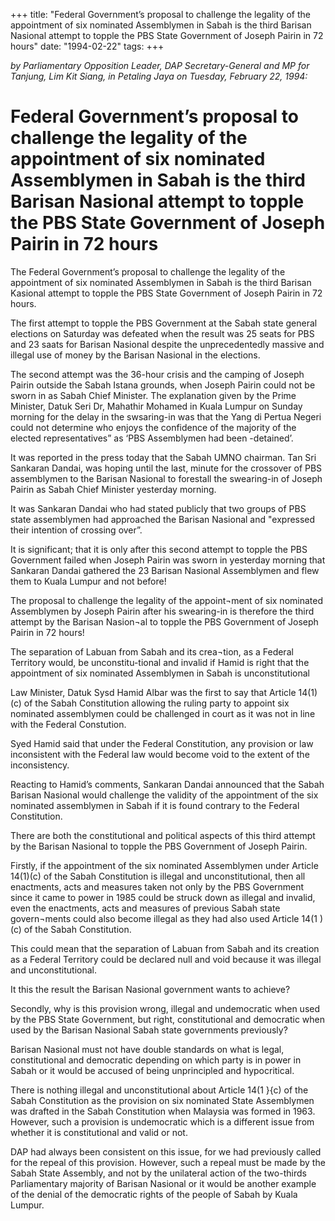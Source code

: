 +++ 
title: "Federal Government’s proposal to challenge the legality of the appointment of six nominated Assemblymen in Sabah is the third Barisan Nasional attempt to topple the PBS State Government of Joseph Pairin in 72 hours"
date: "1994-02-22"
tags:
+++

_by Parliamentary Opposition Leader, DAP Secretary-General and MP for Tanjung, Lim Kit Siang, in Petaling Jaya on Tuesday, February 22, 1994:_

# Federal Government’s proposal to challenge the legality of the appointment of six nominated Assemblymen in Sabah is the third Barisan Nasional attempt to topple the PBS State Government of Joseph Pairin in 72 hours

The Federal Government’s proposal to challenge the legality of the appointment of six nominated Assemblymen in Sabah is the third Barisan Kasional attempt to topple the PBS State Government of Joseph Pairin in 72 hours.</u>

The first attempt to topple the PBS Government at the Sabah state general elections on Saturday was defeated when the result was 25 seats for PBS and 23 saats for Barisan Nasional despite the unprecedentedly massive and illegal use of money by the Barisan Nasional in the elections.

The second attempt was the 36-hour crisis and the camping of Joseph Pairin outside the Sabah Istana grounds, when Joseph Pairin could not be sworn in as Sabah Chief Minister. The explanation given by the Prime Minister, Datuk Seri Dr, Mahathir Mohamed in Kuala Lumpur on Sunday morning for the delay in the swsaring-in was that the Yang di Pertua Negeri could not determine who enjoys the confidence of the majority of the elected representatives” as ‘PBS Assemblymen had been -detained’.

It was reported in the press today that the Sabah UMNO chairman. Tan Sri Sankaran Dandai, was hoping until the last, minute for the crossover of PBS assemblymen to the Barisan Nasional to forestall the swearing-in of Joseph Pairin as Sabah Chief Minister yesterday morning.

It was Sankaran Dandai who had stated publicly that two groups of PBS state assemblymen had approached the Barisan Nasional and "expressed their intention of crossing over”.

It is significant; that it is only after this second attempt to topple the PBS Government failed when Joseph Pairin was sworn in yesterday morning that Sankaran Dandai gathered the 23 Barisan Nasional Assemblymen and flew them to Kuala Lumpur and not before!


The proposal to challenge the legality of the appoint¬ment of six nominated Assemblymen by Joseph Pairin after his swearing-in is therefore the third attempt by the Barisan Nasion¬al to topple the PBS Government of Joseph Pairin in 72 hours!

The separation of Labuan from Sabah and its crea¬tion, as a Federal Territory would, be unconstitu-tional and invalid if Hamid is right that the appointment of six nominated Assemblymen in Sabah is unconstitutional

Law Minister, Datuk Sysd Hamid Albar was the first to say that Article 14(1)(c) of the Sabah Constitution allowing the ruling party to appoint six nominated assemblymen could be challenged in court as it was not in line with the Federal Constution.

Syed Hamid said that under the Federal Constitution, any provision or law inconsistent with the Federal law would become void to the extent of the inconsistency.

Reacting to Hamid’s comments, Sankaran Dandai announced that the Sabah Barisan Nasional would challenge the validity of the appointment of the six nominated assemblymen in Sabah if it is found contrary to the Federal Constitution.

There are both the constitutional and political aspects of this third attempt by the Barisan Nasional to topple the PBS Government of Joseph Pairin.

Firstly, if the appointment of the six nominated Assemblymen under Article 14(1)(c) of the Sabah Constitution is illegal and unconstitutional, then all enactments, acts and measures taken not only by the PBS Government since it came to power in 1985 could be struck down as illegal and invalid, even the enactments, acts and measures of previous Sabah state govern¬ments could also become illegal as they had also used Article 14(1 )(c) of the Sabah Constitution.

This could mean that the separation of Labuan from Sabah and its creation as a Federal Territory could be declared null and void because it was illegal and unconstitutional.

It this the result the Barisan Nasional government wants to achieve?

Secondly, why is this provision wrong, illegal and undemocratic when used by the PBS State Government, but right, constitutional and democratic when used by the Barisan Nasional Sabah state governments previously?

Barisan Nasional must not have double standards on what is legal, constitutional and democratic depending on which party is in power in Sabah or it would be accused of being unprincipled and hypocritical.

There is nothing illegal and unconstitutional about Article 14(1 }{c) of the Sabah Constitution as the provision on six nominated State Assemblymen was drafted in the Sabah Constitution when Malaysia was formed in 1963. However, such a provision is undemocratic which is a different issue from whether it is constitutional and valid or not.

DAP had always been consistent on this issue, for we had previously called for the repeal of this provision. However, such a repeal must be made by the Sabah State Assembly, and not by the unilateral action of the two-thirds Parliamentary majority of Barisan Nasional or it would be another example of the denial of the democratic rights of the people of Sabah by Kuala Lumpur.
 
